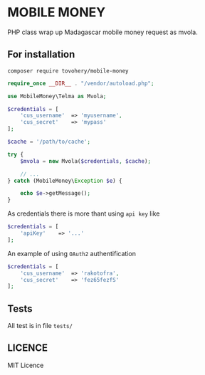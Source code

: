 # MOBILE MONEY
PHP class wrap up Madagascar mobile money request as mvola.

## For installation
```
composer require tovohery/mobile-money
```


```php
require_once __DIR__ . "/vendor/autoload.php";

use MobileMoney\Telma as Mvola;

$credentials = [
	'cus_username'	=> 'myusername',
	'cus_secret'    => 'mypass'
];

$cache = '/path/to/cache';

try {
	$mvola = new Mvola($credentials, $cache);

	// ...
} catch (MobileMoney\Exception $e) {

	echo $e->getMessage();
}

```
As credentials there is more thant using `api key` like
```php
$credentials = [
	'apiKey'	=> '...'
];
```
An example of using `OAuth2` authentification
```php
$credentials = [
	'cus_username'	=> 'rakotofra',
	'cus_secret'	=> 'fez65fezfS'
];
```

## Tests
All test is in file `tests/` 

## LICENCE
MIT Licence